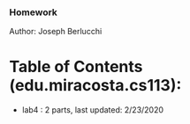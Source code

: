 ### Homework
Author: Joseph Berlucchi
# Table of Contents (edu.miracosta.cs113):
- lab4 : 2 parts, last updated: 2/23/2020
